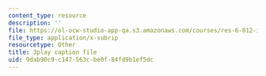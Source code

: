 ```yaml
---
content_type: resource
description: ''
file: https://ol-ocw-studio-app-qa.s3.amazonaws.com/courses/res-6-012-introduction-to-probability-spring-2018/9dab90c9c147563cbe0f84fd9b1ef5dc_hsQnmrHbbms.vtt
file_type: application/x-subrip
resourcetype: Other
title: 3play caption file
uid: 9dab90c9-c147-563c-be0f-84fd9b1ef5dc
---
```

